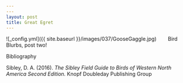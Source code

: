 ```yaml
---
---
layout: post
title: Great Egret
---
```


![_config.yml]({{ site.baseurl }}/images/037/GooseGaggle.jpg)
&nbsp;&nbsp;&nbsp;&nbsp;&nbsp;&nbsp; Bird Blurbs, post two!

Bibliography

Sibley, D. A. (2016). *The Sibley Field Guide to Birds of Western North America Second Edition.* Knopf Doubleday Publishing Group

‌